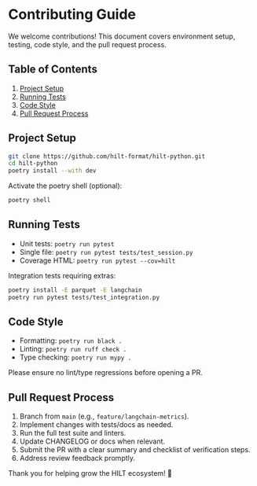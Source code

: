 # Contributing Guide

We welcome contributions! This document covers environment setup, testing, code style, and the pull request process.

## Table of Contents

1. [Project Setup](#project-setup)
2. [Running Tests](#running-tests)
3. [Code Style](#code-style)
4. [Pull Request Process](#pull-request-process)

## Project Setup

```bash
git clone https://github.com/hilt-format/hilt-python.git
cd hilt-python
poetry install --with dev
```

Activate the poetry shell (optional):

```bash
poetry shell
```

## Running Tests

- Unit tests: `poetry run pytest`
- Single file: `poetry run pytest tests/test_session.py`
- Coverage HTML: `poetry run pytest --cov=hilt`

Integration tests requiring extras:

```bash
poetry install -E parquet -E langchain
poetry run pytest tests/test_integration.py
```

## Code Style

- Formatting: `poetry run black .`
- Linting: `poetry run ruff check .`
- Type checking: `poetry run mypy .`

Please ensure no lint/type regressions before opening a PR.

## Pull Request Process

1. Branch from `main` (e.g., `feature/langchain-metrics`).
2. Implement changes with tests/docs as needed.
3. Run the full test suite and linters.
4. Update CHANGELOG or docs when relevant.
5. Submit the PR with a clear summary and checklist of verification steps.
6. Address review feedback promptly.

Thank you for helping grow the HILT ecosystem! 🚀

